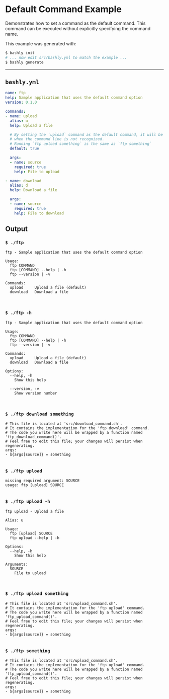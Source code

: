 # Default Command Example

Demonstrates how to set a command as the default command. This command can be
executed without explicitly specifying the command name.

This example was generated with:

```bash
$ bashly init
# ... now edit src/bashly.yml to match the example ...
$ bashly generate
```

-----

## `bashly.yml`

````yaml
name: ftp
help: Sample application that uses the default command option
version: 0.1.0

commands:
- name: upload
  alias: u
  help: Upload a file

  # By setting the `upload` command as the default command, it will be executed
  # when the command line is not recognized.
  # Running `ftp upload something` is the same as `ftp something`
  default: true

  args:
  - name: source
    required: true
    help: File to upload

- name: download
  alias: d
  help: Download a file

  args:
  - name: source
    required: true
    help: File to download
````



## Output

### `$ ./ftp`

````shell
ftp - Sample application that uses the default command option

Usage:
  ftp COMMAND
  ftp [COMMAND] --help | -h
  ftp --version | -v

Commands:
  upload     Upload a file (default)
  download   Download a file



````

### `$ ./ftp -h`

````shell
ftp - Sample application that uses the default command option

Usage:
  ftp COMMAND
  ftp [COMMAND] --help | -h
  ftp --version | -v

Commands:
  upload     Upload a file (default)
  download   Download a file

Options:
  --help, -h
    Show this help

  --version, -v
    Show version number



````

### `$ ./ftp download something`

````shell
# This file is located at 'src/download_command.sh'.
# It contains the implementation for the 'ftp download' command.
# The code you write here will be wrapped by a function named 'ftp_download_command()'.
# Feel free to edit this file; your changes will persist when regenerating.
args:
- ${args[source]} = something


````

### `$ ./ftp upload`

````shell
missing required argument: SOURCE
usage: ftp [upload] SOURCE


````

### `$ ./ftp upload -h`

````shell
ftp upload - Upload a file

Alias: u

Usage:
  ftp [upload] SOURCE
  ftp upload --help | -h

Options:
  --help, -h
    Show this help

Arguments:
  SOURCE
    File to upload



````

### `$ ./ftp upload something`

````shell
# This file is located at 'src/upload_command.sh'.
# It contains the implementation for the 'ftp upload' command.
# The code you write here will be wrapped by a function named 'ftp_upload_command()'.
# Feel free to edit this file; your changes will persist when regenerating.
args:
- ${args[source]} = something


````

### `$ ./ftp something`

````shell
# This file is located at 'src/upload_command.sh'.
# It contains the implementation for the 'ftp upload' command.
# The code you write here will be wrapped by a function named 'ftp_upload_command()'.
# Feel free to edit this file; your changes will persist when regenerating.
args:
- ${args[source]} = something


````



